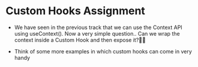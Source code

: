# Custom Hooks Assignment

- We have seen in the previous track that we can use the Context API using useContext(). Now a very simple question.. Can we wrap the context inside a Custom Hook and then expose it?🤔🤔

- Think of some more examples in which custom hooks can come in very handy
